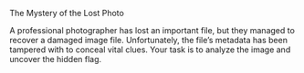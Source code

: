 The Mystery of the Lost Photo

A professional photographer has lost an important file, but they managed to recover a damaged image file. Unfortunately, the file’s metadata has been tampered with to conceal vital clues. Your task is to analyze the image and uncover the hidden flag.
